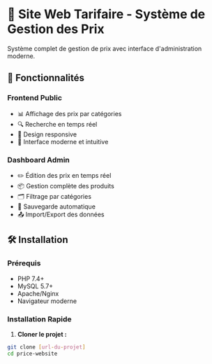 # 🏪 Site Web Tarifaire - Système de Gestion des Prix

Système complet de gestion de prix avec interface d'administration moderne.

## 🚀 Fonctionnalités

### Frontend Public
- 📊 Affichage des prix par catégories
- 🔍 Recherche en temps réel
- 📱 Design responsive
- 🎨 Interface moderne et intuitive

### Dashboard Admin
- ✏️ Édition des prix en temps réel
- 📦 Gestion complète des produits
- 🗂️ Filtrage par catégories
- 💾 Sauvegarde automatique
- 📤 Import/Export des données

## 🛠️ Installation

### Prérequis
- PHP 7.4+
- MySQL 5.7+
- Apache/Nginx
- Navigateur moderne

### Installation Rapide

1. **Cloner le projet :**
```bash
git clone [url-du-projet]
cd price-website